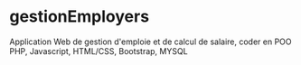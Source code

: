 # gestionEmployers
Application Web de gestion d'emploie et de calcul de salaire, coder en POO PHP, Javascript, HTML/CSS, Bootstrap, MYSQL

